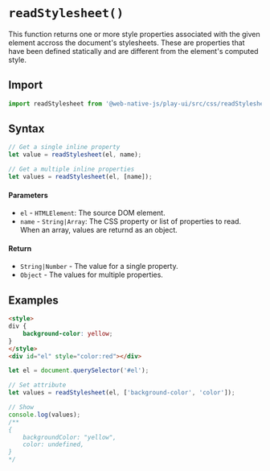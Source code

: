 # `readStylesheet()`
This function returns one or more style properties associated with the given element accross the document's stylesheets. These are properties that have been defined statically and are different from the element's computed style.

## Import

```js
import readStylesheet from '@web-native-js/play-ui/src/css/readStylesheet.js';
```

## Syntax

```js
// Get a single inline property
let value = readStylesheet(el, name);

// Get a multiple inline properties
let values = readStylesheet(el, [name]);
```

#### Parameters
+ `el` - `HTMLElement`: The source DOM element.
+ `name` - `String|Array`: The CSS property or list of properties to read. When an array, values are returnd as an object.

#### Return
+ `String|Number` - The value for a single property.
+ `Object` - The values for multiple properties.

## Examples

```html
<style>
div {
    background-color: yellow;
}
</style>
<div id="el" style="color:red"></div>
```

```js
let el = document.querySelector('#el');

// Set attribute
let values = readStylesheet(el, ['background-color', 'color']);

// Show
console.log(values);
/**
{
    backgroundColor: "yellow",
    color: undefined,
}
*/
```